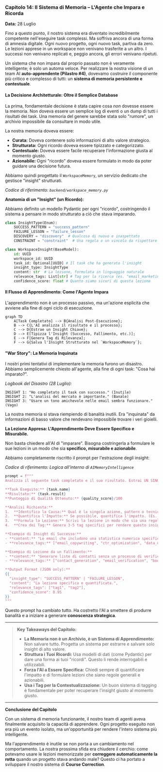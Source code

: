 ### **Capitolo 14: Il Sistema di Memoria – L'Agente che Impara e Ricorda**

**Data:** 28 Luglio

Fino a questo punto, il nostro sistema era diventato incredibilmente competente nell'eseguire task complessi. Ma soffriva ancora di una forma di amnesia digitale. Ogni nuovo progetto, ogni nuovo task, partiva da zero. Le lezioni apprese in un workspace non venivano trasferite a un altro. I successi non venivano replicati e, peggio ancora, gli errori venivano ripetuti.

Un sistema che non impara dal proprio passato non è veramente intelligente; è solo un automa veloce. Per realizzare la nostra visione di un team AI **auto-apprendente (Pilastro #4)**, dovevamo costruire il componente più critico e complesso di tutti: un **sistema di memoria persistente e contestuale**.

#### **La Decisione Architetturale: Oltre il Semplice Database**

La prima, fondamentale decisione è stata capire cosa *non* dovesse essere la memoria. Non doveva essere un semplice log di eventi o un dump di tutti i risultati dei task. Una memoria del genere sarebbe stata solo "rumore", un archivio impossibile da consultare in modo utile.

La nostra memoria doveva essere:

*   **Curata:** Doveva contenere solo informazioni di alto valore strategico.
*   **Strutturata:** Ogni ricordo doveva essere tipizzato e categorizzato.
*   **Contestuale:** Doveva essere facile recuperare l'informazione giusta al momento giusto.
*   **Azionabile:** Ogni "ricordo" doveva essere formulato in modo da poter guidare una decisione futura.

Abbiamo quindi progettato il `WorkspaceMemory`, un servizio dedicato che gestisce "insight" strutturati.

*Codice di riferimento: `backend/workspace_memory.py`*

**Anatomia di un "Insight" (un Ricordo):**

Abbiamo definito un modello Pydantic per ogni "ricordo", costringendo il sistema a pensare in modo strutturato a ciò che stava imparando.

```python
class InsightType(Enum):
    SUCCESS_PATTERN = "success_pattern"
    FAILURE_LESSON = "failure_lesson"
    DISCOVERY = "discovery"  # Qualcosa di nuovo e inaspettato
    CONSTRAINT = "constraint"  # Una regola o un vincolo da rispettare

class WorkspaceInsight(BaseModel):
    id: UUID
    workspace_id: UUID
    task_id: Optional[UUID] # Il task che ha generato l'insight
    insight_type: InsightType
    content: str  # La lezione, formulata in linguaggio naturale
    relevance_tags: List[str] # Tag per la ricerca (es. "email_marketing", "ctr_optimization")
    confidence_score: float # Quanto siamo sicuri di questa lezione
```

#### **Il Flusso di Apprendimento: Come l'Agente Impara**

L'apprendimento non è un processo passivo, ma un'azione esplicita che avviene alla fine di ogni ciclo di esecuzione.

```mermaid
graph TD
    A[Task Completato] --> B{Analisi Post-Esecuzione};
    B --> C{L'AI analizza il risultato e il processo};
    C --> D{Estrae un Insight Chiave};
    D --> E[Tipizza l'Insight (Successo, Fallimento, etc.)];
    E --> F[Genera Tag di Rilevanza];
    F --> G{Salva l'Insight Strutturato nel `WorkspaceMemory`};
```

#### **"War Story": La Memoria Inquinata**

I nostri primi tentativi di implementare la memoria furono un disastro. Abbiamo semplicemente chiesto all'agente, alla fine di ogni task: "Cosa hai imparato?".

*Logbook del Disastro (28 Luglio):*
```
INSIGHT 1: "Ho completato il task con successo." (Inutile)
INSIGHT 2: "L'analisi del mercato è importante." (Banale)
INSIGHT 3: "Usare un tono amichevole nelle email sembra funzionare." (Vago)
```
La nostra memoria si stava riempiendo di banalità inutili. Era "inquinata" da informazioni di basso valore che rendevano impossibile trovare i veri gioielli.

**La Lezione Appresa: L'Apprendimento Deve Essere Specifico e Misurabile.**

Non basta chiedere all'AI di "imparare". Bisogna costringerla a formulare le sue lezioni in un modo che sia **specifico, misurabile e azionabile**.

Abbiamo completamente riscritto il prompt per l'estrazione degli insight:

*Codice di riferimento: Logica all'interno di `AIMemoryIntelligence`*
```python
prompt = f"""
Analizza il seguente task completato e il suo risultato. Estrai UN SINGOLO insight azionabile che possa essere usato per migliorare le performance future.

**Task Eseguito:** {task.name}
**Risultato:** {task.result}
**Punteggio di Qualità Ottenuto:** {quality_score}/100

**Analisi Richiesta:**
1.  **Identifica la Causa:** Qual è la singola azione, pattern o tecnica che ha contribuito maggiormente al successo (o al fallimento) di questo task?
2.  **Quantifica l'Impatto:** Se possibile, quantifica l'impatto. (Es. "L'uso del token {{company}} nell'oggetto ha aumentato l'open rate del 15%").
3.  **Formula la Lezione:** Scrivi la lezione in modo che sia una regola generale applicabile a task futuri.
4.  **Crea dei Tag:** Genera 3-5 tag specifici per rendere questo insight facile da trovare.

**Esempio di Insight di Successo:**
- **content:** "Le email che includono una statistica numerica specifica nel primo paragrafo ottengono un click-through rate superiore del 20%."
- **relevance_tags:** ["email_copywriting", "ctr_optimization", "data_driven"]

**Esempio di Lezione da un Fallimento:**
- **content:** "Generare liste di contatti senza un processo di verifica dell'email porta a un bounce rate del 40%, rendendo la campagna inefficace."
- **relevance_tags:** ["contact_generation", "email_verification", "bounce_rate"]

**Output Format (JSON only):**
{{
  "insight_type": "SUCCESS_PATTERN" | "FAILURE_LESSON",
  "content": "La lezione specifica e quantificata.",
  "relevance_tags": ["tag1", "tag2"],
  "confidence_score": 0.95
}}
"""
```
Questo prompt ha cambiato tutto. Ha costretto l'AI a smettere di produrre banalità e a iniziare a generare **conoscenza strategica**.

---
> **Key Takeaways del Capitolo:**
>
> *   **La Memoria non è un Archivio, è un Sistema di Apprendimento:** Non salvare tutto. Progetta un sistema per estrarre e salvare solo insight di alto valore.
> *   **Struttura i Tuoi Ricordi:** Usa modelli di dati (come Pydantic) per dare una forma ai tuoi "ricordi". Questo li rende interrogabili e utilizzabili.
> *   **Forza l'AI a Essere Specifica:** Chiedi sempre di quantificare l'impatto e di formulare lezioni che siano regole generali e azionabili.
> *   **Usa i Tag per la Contestualizzazione:** Un buon sistema di tagging è fondamentale per poter recuperare l'insight giusto al momento giusto.
---

**Conclusione del Capitolo**

Con un sistema di memoria funzionante, il nostro team di agenti aveva finalmente acquisito la capacità di apprendere. Ogni progetto eseguito non era più un evento isolato, ma un'opportunità per rendere l'intero sistema più intelligente.

Ma l'apprendimento è inutile se non porta a un cambiamento nel comportamento. La nostra prossima sfida era chiudere il cerchio: come potevamo usare le lezioni memorizzate per **correggere automaticamente la rotta** quando un progetto stava andando male? Questo ci ha portato a sviluppare il nostro sistema di **Course Correction**.
